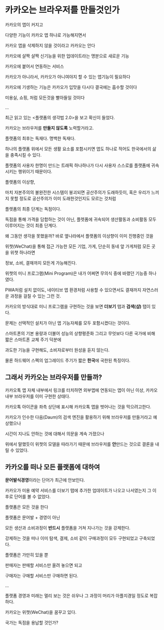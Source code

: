 # 카카오는 브라우저를 만들것인가

카카오의 앱이 커지고

다양한 기능이 카카오 앱 하나로 가능해지면서 

카카오 앱을 삭제하지 않을 것이라고 카카오는 안다

카카오에 살짝 살짝 신기능을 위한 업데이트라는 명분으로 새로운 기능

카카오에 붙어서 연동하는 서비스

카카오가 아니라서, 카카오가 아니여야지 할 수 있는 앱기능이 필요하다

카카오에 기생하는 기능은 카카오가 입맛을 다시다 결국에는 흡수할 것이다

미용실, 쇼핑, 처럼 모든것을 빨아들일 것이다

...

최근 읽고 있는 \<플랫폼의 생각법 2.0\>을 보고 확신이 들었다.

카카오는 브라우저를 **만들지 않도록** 노력할거라고.

플랫폼의 최후는 독재다. 명백한 독재다.

하나의 플랫폼 위에서 모든 생활 요소를 포함시키면 앱도 하나로 적어도 한국에서의 삶을 충족시킬 수 있다.

플랫폼의 사용자 한명이 만드는 트래픽 하나하나가 다시 사용자 스스로를 플랫폼에 귀속시키는 행위이기 때문이다.

플랫폼의 이상향,

마치 자본주의의 불완전한 시스템이 붕괴되면 공산주의가 도래하듯이, 혹은 우리가 느끼지 못할 정도로 공산주의가 이미 도래한것인지도 모르는 것처럼

플렛폼의 최종 단계는 독점이다.

독점을 통해 가격을 담합하는 것이 아닌, 플렛폼에 귀속되어 생산활동과 소비활동 모두 이루어지는 것이 최종 단계다.

왜 그동안 생각을 못했을까? 바로 옆나라에서 플랫폼의 이상향이 이미 진행중인 것을

위챗(WeChat)을 통해 접근 가능한 모든 기업, 가게, 단순히 동네 앞 가게처럼 모든 곳을 위챗 하나라면

정보, 소비, 결재까지 모든게 가능해진다.

위챗의 미니 프로그램(Mini Program)은 내가 어쩌면 무의식 중에 바랬던 기능중 하나였다.

PWA처럼 설치 없이도, 네이티브 앱 환경처럼 사용할 수 있으면서도 결재까지 자연스러운 과정을 걸칠 수 있는 그런 것.

카카오의 방식대로 미니 프로그램을 구현하는 것을 보면 **더보기** 탭과 **검색(샵)** 탭이 있다.

문제는 선택적인 설치가 아닌 앱 기능자체를 모두 포함시켰다는 것이다.

스마트폰의 기본 용량과 더불어 성능의 상향평준화 그리고 무엇보다 다른 국가에 비해 짧은 스마트폰 교체 주기 덕분에

과도한 기능을 구현해도, 소비자로부터 원성을 듣지 않는다.

물론 하드웨어 스펙의 업그레이드 주기가 짧은 **한국**에 국한된 특징이다.

## 그래서 카카오는 브라우저를 만들까?

카카오톡 앱 자체 내부에서 링크를 터치하면 외부앱에 연동되는 앱이 아닌 이상, 카카오 내부 브라우저를 이미 구현한 상태다.

카카오톡 아이콘을 좌측 상단에 표시해 카카오톡 앱을 벗어나는 것을 막으려고한다.

카카오가 인수한 다음(Daum)의 검색 엔진을 활용하기 위해 브라우저를 만들거라고 예상했으나

시간이 지나도 안하는 것에 대해서 의문을 계속 가졌으나

위에서 말했듯이 위챗의 모델을 따라가기 때문에 브라우저를 **안**만드는 것으로 결론을 내릴 수 있었다.

## 카카오를 떠나 모든 플랫폼에 대하여

**문어발식경영**이라는 단어가 최근에 안보인다.

카카오가 미용 예약 서비스를 더보기 탭에 추가한 업데이트가 나오고 나서였는지 그 이후로 단어를 볼 수 없었다.

플랫폼은 모든 것을 한다

플랫폼은 문어발 + 경영이 아닌

모든 생산과 소비과정이 **반드시** 플랫폼을 거쳐 지나가는 것을 강제한다.

강제하는 것을 떠나 이미 탐색, 결제, 소비 같이 구매과정이 모두 구현되었고 구축되었다.

플랫폼은 가만히 있을 뿐

판매자는 판매할 서비스만 올려 놓으면 되고

구매자는 구매할 서비스만 구매하면 된다.

...

플랫폼 경영과 미래는 멀리 보는 것은 쉬우나 그 과정이 머리가 아플지경일 정도로 복잡하다.

카카오는 위챗(WeChat)을 꿈꾸고 있다.

국가는 독점을 용납할 것인가?